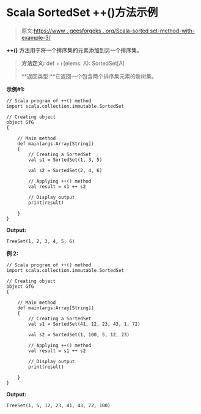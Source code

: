 # Scala SortedSet ++()方法示例

> 原文:[https://www . geesforgeks . org/Scala-sorted set-method-with-example-3/](https://www.geeksforgeeks.org/scala-sortedset-method-with-example-3/)

**++()** 方法用于将一个排序集的元素添加到另一个排序集。

> **方法定义:** def ++(elems: A): SortedSet[A]
> 
> **返回类型:**它返回一个包含两个排序集元素的新树集。

**示例#1:**

```
// Scala program of ++() method  
import scala.collection.immutable.SortedSet 

// Creating object 
object GfG 
{ 

    // Main method 
    def main(args:Array[String]) 
    { 
        // Creating a SortedSet 
        val s1 = SortedSet(1, 3, 5) 

        val s2 = SortedSet(2, 4, 6)

        // Applying ++() method 
        val result = s1 ++ s2

        // Display output
        print(result) 

    } 
} 
```

**Output:**

```
TreeSet(1, 2, 3, 4, 5, 6)

```

**例 2:**

```
// Scala program of ++() method  
import scala.collection.immutable.SortedSet 

// Creating object 
object GfG 
{ 

    // Main method 
    def main(args:Array[String]) 
    { 
        // Creating a SortedSet 
        val s1 = SortedSet(41, 12, 23, 43, 1, 72) 

        val s2 = SortedSet(1, 100, 5, 12, 23)

        // Applying ++() method 
        val result = s1 ++ s2

        // Display output
        print(result)   

    } 
} 
```

**Output:**

```
TreeSet(1, 5, 12, 23, 41, 43, 72, 100)

```